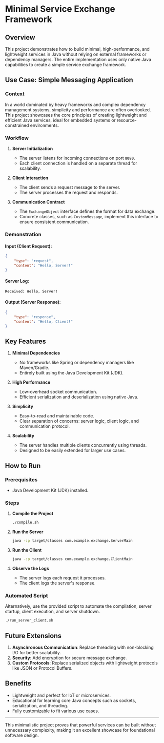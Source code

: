 
# Minimal Service Exchange Framework

## Overview

This project demonstrates how to build minimal, high-performance, and lightweight services in Java without relying on external frameworks or dependency managers. The entire implementation uses only native Java capabilities to create a simple service exchange framework.

## Use Case: Simple Messaging Application

### Context

In a world dominated by heavy frameworks and complex dependency management systems, simplicity and performance are often overlooked. This project showcases the core principles of creating lightweight and efficient Java services, ideal for embedded systems or resource-constrained environments.

### Workflow

1. **Server Initialization**
   - The server listens for incoming connections on port `8080`.
   - Each client connection is handled on a separate thread for scalability.

2. **Client Interaction**
   - The client sends a request message to the server.
   - The server processes the request and responds.

3. **Communication Contract**
   - The `ExchangeObject` interface defines the format for data exchange.
   - Concrete classes, such as `CustomMessage`, implement this interface to ensure consistent communication.

### Demonstration

#### Input (Client Request):
```json
{
    "type": "request",
    "content": "Hello, Server!"
}
```

#### Server Log:
```
Received: Hello, Server!
```

#### Output (Server Response):
```json
{
    "type": "response",
    "content": "Hello, Client!"
}
```

## Key Features

1. **Minimal Dependencies**
   - No frameworks like Spring or dependency managers like Maven/Gradle.
   - Entirely built using the Java Development Kit (JDK).

2. **High Performance**
   - Low-overhead socket communication.
   - Efficient serialization and deserialization using native Java.

3. **Simplicity**
   - Easy-to-read and maintainable code.
   - Clear separation of concerns: server logic, client logic, and communication protocol.

4. **Scalability**
   - The server handles multiple clients concurrently using threads.
   - Designed to be easily extended for larger use cases.

## How to Run

### Prerequisites
- Java Development Kit (JDK) installed.

### Steps

1. **Compile the Project**
   ```bash
   ./compile.sh
   ```

2. **Run the Server**
   ```bash
   java -cp target/classes com.example.exchange.ServerMain
   ```

3. **Run the Client**
   ```bash
   java -cp target/classes com.example.exchange.ClientMain
   ```

4. **Observe the Logs**
   - The server logs each request it processes.
   - The client logs the server's response.

### Automated Script

Alternatively, use the provided script to automate the compilation, server startup, client execution, and server shutdown.

```bash
./run_server_client.sh
```

## Future Extensions

1. **Asynchronous Communication**: Replace threading with non-blocking I/O for better scalability.
2. **Security**: Add encryption for secure message exchange.
3. **Custom Protocols**: Replace serialized objects with lightweight protocols like JSON or Protocol Buffers.

## Benefits

- Lightweight and perfect for IoT or microservices.
- Educational for learning core Java concepts such as sockets, serialization, and threading.
- Fully customizable to fit various use cases.

---

This minimalistic project proves that powerful services can be built without unnecessary complexity, making it an excellent showcase for foundational software design.
